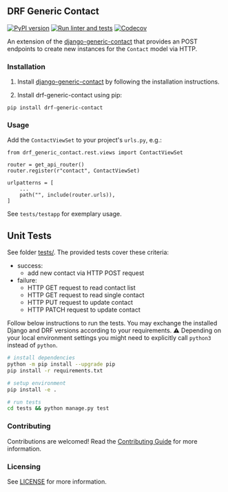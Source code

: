 ## DRF Generic Contact

[![PyPI version](https://img.shields.io/pypi/v/drf-generic-contact.svg)](https://pypi.org/project/drf-generic-contact/)
[![Run linter and tests](https://github.com/anexia/drf-generic-contact/actions/workflows/test.yml/badge.svg?branch=main)](https://github.com/anexia/drf-generic-contact/actions/workflows/test.yml)
[![Codecov](https://img.shields.io/codecov/c/gh/anexia/drf-generic-contact)](https://codecov.io/gh/anexia/drf-generic-contact)

An extension of the [django-generic-contact](https://github.com/anexia/django-generic-contact) that provides an POST endpoints to create new instances for
the `Contact` model via HTTP.

### Installation
1. Install [django-generic-contact](https://github.com/anexia/django-generic-contact) by following the installation instructions.

2. Install drf-generic-contact using pip:

```shell
pip install drf-generic-contact
```

### Usage

Add the `ContactViewSet` to your project's `urls.py`, e.g.:

```
from drf_generic_contact.rest.views import ContactViewSet

router = get_api_router()
router.register(r"contact", ContactViewSet)

urlpatterns = [
    ...
    path("", include(router.urls)),
]
```

See `tests/testapp` for exemplary usage.

## Unit Tests

See folder [tests/](tests/). The provided tests cover these criteria:
* success:
  * add new contact via HTTP POST request
* failure:
  * HTTP GET request to read contact list
  * HTTP GET request to read single contact
  * HTTP PUT request to update contact
  * HTTP PATCH request to update contact

Follow below instructions to run the tests.
You may exchange the installed Django and DRF versions according to your requirements. 
:warning: Depending on your local environment settings you might need to explicitly call `python3` instead of `python`.
```bash
# install dependencies
python -m pip install --upgrade pip
pip install -r requirements.txt

# setup environment
pip install -e .

# run tests
cd tests && python manage.py test
```

### Contributing

Contributions are welcomed! Read the [Contributing Guide](CONTRIBUTING.md) for more information.

### Licensing

See [LICENSE](LICENSE) for more information.
